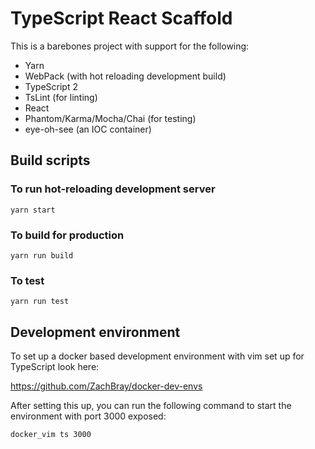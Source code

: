 # TypeScript React Scaffold

This is a barebones project with support for the following:

- Yarn
- WebPack (with hot reloading development build)
- TypeScript 2
- TsLint (for linting)
- React
- Phantom/Karma/Mocha/Chai (for testing)
- eye-oh-see (an IOC container)

## Build scripts

### To run hot-reloading development server

```
yarn start
```

### To build for production

```
yarn run build
```

### To test

```
yarn run test
```

## Development environment

To set up a docker based development environment with vim set up for TypeScript look here:

https://github.com/ZachBray/docker-dev-envs

After setting this up, you can run the following command to start the environment with port 3000 exposed:

```
docker_vim ts 3000
```
